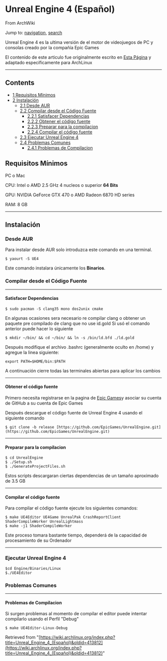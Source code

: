 # Unreal Engine 4 (Español)

From ArchWiki

Jump to: [navigation](#column-one), [search](#searchInput)

Unreal Engine 4 es la ultima versión de el motor de videojuegos de PC y consolas creado por la compañía Epic Games

El contenido de este articulo fue originalmente escrito en [Esta Página](https://wiki.unrealengine.com/Building_On_Linux) y adaptado específicamente para ArchLinux

* * *

## Contents

*   [1 Requisitos Mínimos](#Requisitos_M.C3.ADnimos)
*   [2 Instalación](#Instalaci.C3.B3n)
    *   [2.1 Desde AUR](#Desde_AUR)
    *   [2.2 Compilar desde el Código Fuente](#Compilar_desde_el_C.C3.B3digo_Fuente)
        *   [2.2.1 Satisfacer Dependencias](#Satisfacer_Dependencias)
        *   [2.2.2 Obtener el código fuente](#Obtener_el_c.C3.B3digo_fuente)
        *   [2.2.3 Preparar para la compilacion](#Preparar_para_la_compilacion)
        *   [2.2.4 Compilar el código fuente](#Compilar_el_c.C3.B3digo_fuente)
    *   [2.3 Ejecutar Unreal Engine 4](#Ejecutar_Unreal_Engine_4)
    *   [2.4 Problemas Comunes](#Problemas_Comunes)
        *   [2.4.1 Problemas de Compilacion](#Problemas_de_Compilacion)

## Requisitos Mínimos

PC o Mac

CPU: Intel o AMD 2.5 GHz 4 nucleos o superior **64 Bits**

GPU: NVIDIA GeForce GTX 470 o AMD Radeon 6870 HD series

RAM: 8 GB

* * *

## Instalación

### Desde AUR

Para instalar desde AUR solo introduzca este comando en una terminal.

```
$ yaourt -S UE4

```

Este comando instalara únicamente los **Binarios**.

### Compilar desde el Código Fuente

* * *

#### Satisfacer Dependencias

```
$ sudo pacman -S clang35 mono dos2unix cmake

```

En algunas ocasiones sera necesario re compilar clang o obtener un paquete pre compilado de clang que no use id.gold Si usó el comando anterior puede hacer lo siguiente

```
$ mkdir ~/bin/ && cd ~/bin/ && ln -s /bin/ld.bfd ./ld.gold

```

Después modifique el archivo .bashrc (generalmente oculto en /home) y agregue la linea siguiente:

```
export PATH=$HOME/bin:$PATH

```

A continuación cierre todas las terminales abiertas para aplicar los cambios

* * *

#### Obtener el código fuente

Primero necesita registrarse en la pagina de [Epic Games](https://www.unrealengine.com)y asociar su cuenta de GitHub a su cuenta de Epic Games

Después descargue el código fuente de Unreal Engine 4 usando el siguiente comando

```
$ git clone -b release [https://github.com/EpicGames/UnrealEngine.git](https://github.com/EpicGames/UnrealEngine.git)

```

* * *

#### Preparar para la compilacion

```
$ cd UnrealEngine
$ ./Setup.sh
$ ./GenerateProjectFiles.sh

```

Estos scripts descargaran ciertas dependencias de un tamaño aproximado de 3.5 GB

* * *

#### Compilar el código fuente

Para compilar el código fuente ejecute los siguientes comandos:

```
$ make UE4Editor UE4Game UnrealPak CrashReportClient ShaderCompileWorker UnrealLightmass
$ make -j1 ShaderCompileWorker

```

Este proceso tomara bastante tiempo, dependerá de la capacidad de procesamiento de su Ordenador

* * *

### Ejecutar Unreal Engine 4

```
$cd Engine/Binaries/Linux
$./UE4Editor

```

### Problemas Comunes

* * *

#### Problemas de Compilacion

Si surgen problemas al momento de compilar el editor puede intentar compilarlo usando el Perfil "Debug"

```
$ make UE4Editor-Linux-Debug

```

Retrieved from "[https://wiki.archlinux.org/index.php?title=Unreal_Engine_4_(Español)&oldid=413812](https://wiki.archlinux.org/index.php?title=Unreal_Engine_4_(Español)&oldid=413812)"